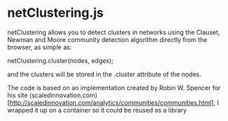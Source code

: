 netClustering.js
================

netClustering allows you to detect clusters in networks using the Clauset, Newman and Moore community detection algorithm directly from the browser, as simple as:

netClustering.cluster(nodes, edges);

and the clusters will be stored in the .cluster attribute of the nodes.

The code is based on an implementation created by Robin W. Spencer for his site (scaledinnovation.com)[http://scaledinnovation.com/analytics/communities/communities.html], I wrapped it up on a container so it could be reused as a library

